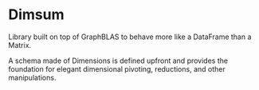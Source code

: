 # Dimsum

Library built on top of GraphBLAS to behave more like a DataFrame than a Matrix.

A schema made of Dimensions is defined upfront and provides the foundation for elegant
dimensional pivoting, reductions, and other manipulations.